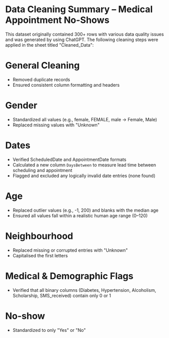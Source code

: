 # Data Cleaning Summary – Medical Appointment No-Shows

This dataset originally contained 300+ rows with various data quality issues and was generated by using ChatGPT. The following cleaning steps were applied in the sheet titled "Cleaned_Data":

# General Cleaning
- Removed duplicate records
- Ensured consistent column formatting and headers

# Gender
- Standardized all values (e.g., female, FEMALE, male → Female, Male)
- Replaced missing values with "Unknown"

# Dates
- Verified ScheduledDate and AppointmentDate formats
- Calculated a new column `DaysBetween` to measure lead time between scheduling and appointment
- Flagged and excluded any logically invalid date entries (none found)

# Age
- Replaced outlier values (e.g., -1, 200) and blanks with the median age
- Ensured all values fall within a realistic human age range (0–120)

# Neighbourhood
- Replaced missing or corrupted entries with "Unknown"
- Capitalised the first letters

# Medical & Demographic Flags
- Verified that all binary columns (Diabetes, Hypertension, Alcoholism, Scholarship, SMS_received) contain only 0 or 1

# No-show
- Standardized to only "Yes" or "No"

